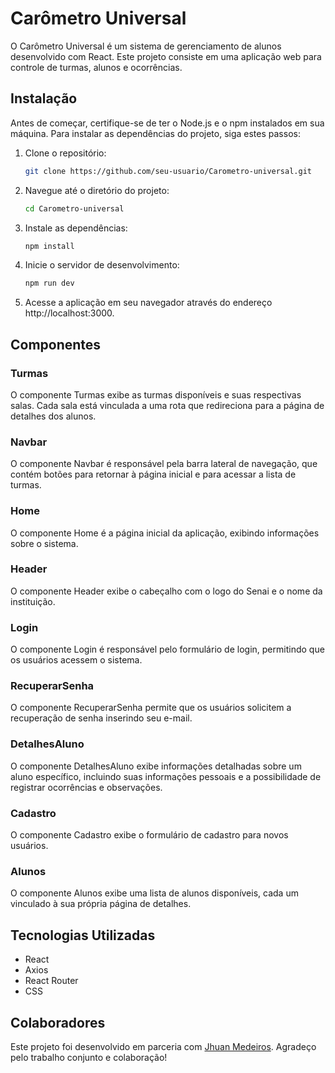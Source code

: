 # Carômetro Universal

O Carômetro Universal é um sistema de gerenciamento de alunos desenvolvido com React. Este projeto consiste em uma aplicação web para controle de turmas, alunos e ocorrências.

## Instalação

Antes de começar, certifique-se de ter o Node.js e o npm instalados em sua máquina. Para instalar as dependências do projeto, siga estes passos:

1. Clone o repositório:
   ```sh
   git clone https://github.com/seu-usuario/Carometro-universal.git
2. Navegue até o diretório do projeto:
   ```sh
   cd Carometro-universal
3. Instale as dependências:
   ```sh
   npm install
4. Inicie o servidor de desenvolvimento:
   ```sh
   npm run dev
5. Acesse a aplicação em seu navegador através do endereço http://localhost:3000.

## Componentes

### Turmas

O componente Turmas exibe as turmas disponíveis e suas respectivas salas. Cada sala está vinculada a uma rota que redireciona para a página de detalhes dos alunos.

### Navbar

O componente Navbar é responsável pela barra lateral de navegação, que contém botões para retornar à página inicial e para acessar a lista de turmas.

### Home

O componente Home é a página inicial da aplicação, exibindo informações sobre o sistema.

### Header

O componente Header exibe o cabeçalho com o logo do Senai e o nome da instituição.

### Login

O componente Login é responsável pelo formulário de login, permitindo que os usuários acessem o sistema.

### RecuperarSenha

O componente RecuperarSenha permite que os usuários solicitem a recuperação de senha inserindo seu e-mail.

### DetalhesAluno

O componente DetalhesAluno exibe informações detalhadas sobre um aluno específico, incluindo suas informações pessoais e a possibilidade de registrar ocorrências e observações.

### Cadastro

O componente Cadastro exibe o formulário de cadastro para novos usuários.

### Alunos

O componente Alunos exibe uma lista de alunos disponíveis, cada um vinculado à sua própria página de detalhes.

## Tecnologias Utilizadas

- React
- Axios
- React Router
- CSS

## Colaboradores

Este projeto foi desenvolvido em parceria com [Jhuan Medeiros](https://github.com/Jhuan-Medeiros/). Agradeço pelo trabalho conjunto e colaboração!
